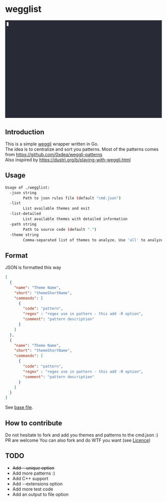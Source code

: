 # wegglist

![demoe](demo.gif)

## Introduction

This is a simple [weggli](https://github.com/weggli-rs/weggli) wrapper written in Go.  
The idea is to centralize and sort you patterns.
Most of the patterns comes from https://github.com/0xdea/weggli-patterns  
Also inspired by https://dustri.org/b/playing-with-weggli.html

## Usage

```bash
Usage of ./wegglist:
  -json string
        Path to json rules file (default "cmd.json")
  -list
        List available themes and exit
  -list-detailed
        List available themes with detailed information
  -path string
        Path to source code (default ".")
  -theme string
        Comma-separated list of themes to analyze. Use 'all' to analyze all themes. (default "all")
```

## Format

JSON is formatted this way

```json
[
  {
    "name": "Theme Name",
    "short": "themeShortName",
    "commands": [
      {
        "code": "pattern",
        "regex" : "regex use in pattern - this add -R option",
        "comment": "pattern description"
      }
    ]
  },
  {
    "name": "Theme Name",
    "short": "themeShortName",
    "commands": [
      {
        "code": "pattern",
        "regex" : "regex use in pattern - this add -R option",
        "comment": "pattern description"
      }
    ]
  }
]
```

See [base file](cmd.json).

## How to contribute

Do not hesitate to fork and add you themes and patterns to the cmd.json :) PR are welcome 
You can also fork and do WTF you want (see [Licence](LICENSE.md))

## TODO

 - ~~Add --unique option~~
 - Add more patterns :)
 - Add C++ support
 - Add --extensions option
 - Add more test code
 - Add an output to file option
